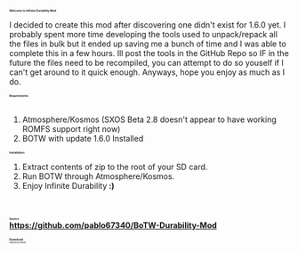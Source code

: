 <p><strong><span style="font-size: 5px;">Welcome to Infinite Durability Mod</span></strong></p>

<p>I decided to create this mod after discovering one didn't exist for 1.6.0 yet. I probably spent more time developing the tools used to unpack/repack all the files in bulk but it ended up saving me a bunch of time and I was able to complete this in a few hours. Ill post the tools in the GitHub Repo so IF in the future the files need to be recompiled, you can attempt to do so youself if I can't get around to it quick enough. Anyways, hope you enjoy as much as I do.</p>

<p><strong><span style="font-size: 5px;">Requirements</span><br />
 </strong><br />
<ol style="list-style-type: decimal"><li>Atmosphere/Kosmos (SXOS Beta 2.8 doesn't appear to have working ROMFS support right now)<br />
<li>BOTW with update 1.6.0 Installed</ol></p>

<p><strong><span style="font-size: 5px;">Installation</span></strong><br />
<ol style="list-style-type: decimal"><li>Extract contents of zip to the root of your SD card.<br />
<li>Run BOTW through Atmosphere/Kosmos.<br />
<li>Enjoy Infinite Durability<strong> :)</strong></ol><br />
<strong><br />
<span style="font-size: 5px;">Source</span><br />
<a href="https://github.com/pablo67340/BoTW-Durability-Mod">https://github.com/pablo67340/BoTW-Durability-Mod</a></strong></p>

<p><span style="font-size: 5px;"><strong>Download</strong></span><br />
<span style="font-size: 4px;">Attached Below</span></p>